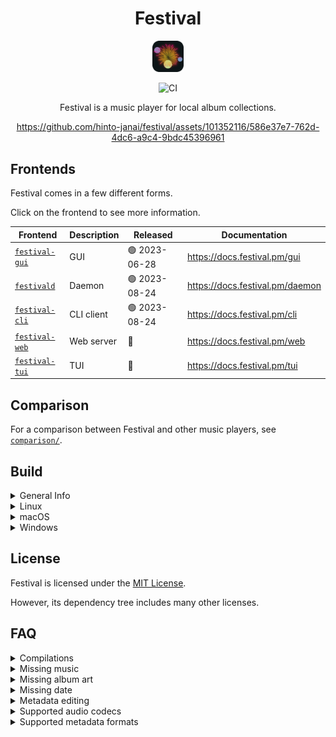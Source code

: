 <div align="center">

# Festival
<img src="assets/images/icon/512.png" width="10%"/>

![CI](https://github.com/hinto-janai/festival/actions/workflows/ci.yml/badge.svg)

Festival is a music player for local album collections.

https://github.com/hinto-janai/festival/assets/101352116/586e37e7-762d-4dc6-a9c4-9bdc45396961

</div>

## Frontends
Festival comes in a few different forms.

Click on the frontend to see more information.

| Frontend | Description | Released | Documentation |
|----------|-------------|----------|---------------|
| [`festival-gui`](https://github.com/hinto-janai/festival/tree/main/gui) | GUI        | 🟢 2023-06-28 | https://docs.festival.pm/gui
| [`festivald`](https://github.com/hinto-janai/festival/tree/main/daemon) | Daemon     | 🟢 2023-08-24 | https://docs.festival.pm/daemon
| [`festival-cli`](https://github.com/hinto-janai/festival/tree/main/cli) | CLI client | 🟢 2023-08-24 | https://docs.festival.pm/cli
| [`festival-web`](https://github.com/hinto-janai/festival/tree/main/web) | Web server | 🔴            | https://docs.festival.pm/web
| [`festival-tui`](https://github.com/hinto-janai/festival/tree/main/tui) | TUI        | 🔴            | https://docs.festival.pm/tui

## Comparison
For a comparison between Festival and other music players, see [`comparison/`](https://github.com/hinto-janai/festival/tree/main/comparison/README.md).

## Build
<details>
<summary>General Info</summary>

---

You need [`cargo`](https://www.rust-lang.org/learn/get-started) and at least `rustc 1.70`.

You also need to clone the `submodules` that include patched libraries found in [`external/`](https://github.com/hinto-janai/festival/tree/main/external):
```bash
git clone --recursive https://github.com/hinto-janai/festival
```

Built binaries are found in `target/release/${FRONTEND_BINARY_NAME}` by default.

The repo is a workspace, with some packages shared between all `Frontend`'s, including the internals: [`shukusai`](https://github.com/hinto-janai/festival/tree/main/shukusai).

To build one of the `Frontend`'s, you must pass the `--package <FRONTEND>` option.

Each frontend's release has a git tag, so to build the latest _stable_ `festival-gui`:
```bash
git checkout gui-v1.2.0
cargo build --release --package festival-gui
```

The [`x.sh`](https://github.com/hinto-janai/festival/tree/main/x.sh) script at the repo root is a convenience script for linting/testing/building all `Festival` frontends.

For example, to build all packages in `--release` mode, from the current commit:
```bash
./x.sh build
```
Use `./x.sh help` to see more options.

---

</details>

<details>
<summary>Linux</summary>

---

The pre-compiled Linux binaries are built on Ubuntu 20.04, you'll need these packages to build:
```
# Shared packages.
sudo apt install build-essential pkg-config libdbus-1-dev libasound2-dev libjack-dev libpulse-dev

# Only for `festival-gui`.
sudo apt install libgtk-3-dev

# Only for `festivald` & `festival-cli`.
sudo apt install libssl-dev
```

To build [`festival-gui`](https://github.com/hinto-janai/festival/tree/main/gui):
```bash
git checkout gui-v1.2.0
cargo build --release --package festival-gui
```
To build [`festivald`](https://github.com/hinto-janai/festival/tree/main/daemon):
```bash
git checkout daemon-v1.0.0
cargo build --release --package festivald
```
To build [`festival-cli`](https://github.com/hinto-janai/festival/tree/main/cli):
```bash
git checkout cli-v1.0.0
cargo build --release --package festival-cli
```

---

</details>

<details>
<summary>macOS</summary>

---

To build [`festival-gui`](https://github.com/hinto-janai/festival/tree/main/gui):
```bash
git checkout gui-v1.2.0
cargo build --release --package festival-gui
```
To build [`festivald`](https://github.com/hinto-janai/festival/tree/main/daemon):
```bash
git checkout daemon-v1.0.0
cargo build --release --package festivald
```
To build [`festival-cli`](https://github.com/hinto-janai/festival/tree/main/cli):
```bash
git checkout cli-v1.0.0
cargo build --release --package festival-cli
```

---

</details>

<details>
<summary>Windows</summary>

---

To build [`festival-gui`](https://github.com/hinto-janai/festival/tree/main/gui):
```bash
git checkout gui-v1.2.0
cargo build --release --package festival-gui
```

There is a [`build.rs`](https://github.com/hinto-janai/festival/blob/main/gui/build.rs) file in `gui/` solely for Windows-specific things:

1. It sets the icon in `File Explorer`
2. It sets some miscellaneous metadata
3. It statically links `VCRUNTIME140.dll` (the binary will not be portable without this)

To build [`festivald`](https://github.com/hinto-janai/festival/tree/main/daemon):
```bash
git checkout daemon-v1.0.0
cargo build --release --package festivald
```
To build [`festival-cli`](https://github.com/hinto-janai/festival/tree/main/cli):
```bash
git checkout cli-v1.0.0
cargo build --release --package festival-cli
```

---

</details>

## License
Festival is licensed under the [MIT License](https://github.com/hinto-janai/festival/blob/main/LICENSE).

However, its dependency tree includes many other licenses.

## FAQ
<details>
<summary>Compilations</summary>

---

Festival does not directly support compilations (a single album, but with various artists) at the moment.

It will still load the album, but it will be spread out for each different artist.

---

</details>

<details>
<summary>Missing music</summary>

---

Your audio files must have proper metadata for Festival to detect it.

The required tags are:
- Artist
- Album

If the song title tag does not exist, the filename will be used instead.

For more details on metadata related errors, start Festival in a console:
```bash
./festival
```
and look for yellow `W` (Warn) log messages during a `Collection` reset.

---

</details>

<details>
<summary>Missing album art</summary>

---

If your audio file has embedded album art, Festival will use it.

If no embedded album art metadata is found, Festival will:
- Search in the same directory as the file for an image file
- Search in the file's parent directory for an image file

If an image file is not found, a default `?` album art will be used.

The supported image file formats are:
- `JPG/JPEG`
- `PNG`
- `BMP`
- `ICO`
- `TIFF`
- `WebP`

---

</details>

<details>
<summary>Missing date</summary>

---

Festival will look for a date metadata tag generally resembling the `YYYY-MM-DD` format.

Some examples of dates that will work:
- `2022-12-31` (YYYY-MM-DD)
- `2022` (YYYY)
- `31-12-2022` (DD-MM-YYYY)
- `12-31-2022` (MM-DD-YYYY)
- `2022/12/31` (YYYY-MM-DD but with a different separator)
- `20221231` (YYYY-MM-DD but with no separator)
- `2022-1-1` (YYYY-MM-DD)
- `2022-01-01` (YYYY-MM-DD)

As long as the year exists, the date will be parsed correctly. This means `MM-DD` metadata will be not parsed, so:
- `12-31` (MM-DD)
- `31-12` (DD-MM)

will not work. These will show up as `????-??-??` in Festival.

To fix your music metadata, see below for metadata editors.

---

</details>

<details>
<summary>Metadata editing</summary>

---

Festival is only a music player, not a metadata editor.

Some metadata editors you could use:

- [`Kid3`](https://kid3.kde.org)
- [`mp3tag`](https://www.mp3tag.de/en)
- [`puddletag`](https://docs.puddletag.net)
- [`MusicBrainz Picard`](https://picard.musicbrainz.org)

---

</details>

<details>

<summary>Supported audio codecs</summary>

---

The supported audio codecs are:
- `AAC`
- `ADPCM`
- `ALAC`
- `FLAC`
- `MP3/MP2/MP1/MPA/MPEG`
- `Ogg/Vorbis`
- `Opus`
- `WAV`
- `WavPack`

---

</details>

<details>
<summary>Supported metadata formats</summary>

---

| Format                | Status    |
|-----------------------|-----------|
| ID3v1                 | Great     |
| ID3v2                 | Great     |
| ISO/MP4               | Great     |
| RIFF                  | Great     |
| Vorbis comment (FLAC) | Perfect   |
| Vorbis comment (OGG)  | Perfect   |

---

</details>
